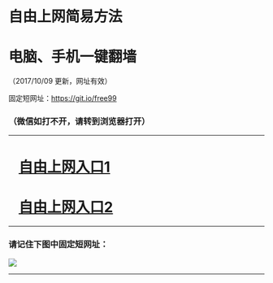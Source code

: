﻿# 自由上网简易方法

# 电脑、手机一键翻墙

（2017/10/09 更新，网址有效）

固定短网址：https://git.io/free99

### （微信如打不开，请转到浏览器打开）


***





# &nbsp;&nbsp; <a href="http://ft251175077.fwq-tz-1001.info/fwqtz01.html?t=10090012327 " target="_blank">自由上网入口1</a>
# &nbsp;&nbsp; <a href="http://ft156729377.fwq-tz-1002.info/fwqtz02.html?t=100900132204 " target="_blank">自由上网入口2</a>
***

### 请记住下图中固定短网址：

<img src="https://s3-us-west-2.amazonaws.com/fwq-1001/yjfq-20170905okok.png" /> 


***


